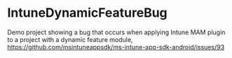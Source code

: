 # IntuneDynamicFeatureBug
Demo project showing a bug that occurs when applying Intune MAM plugin to a project with a dynamic feature module, https://github.com/msintuneappsdk/ms-intune-app-sdk-android/issues/93
